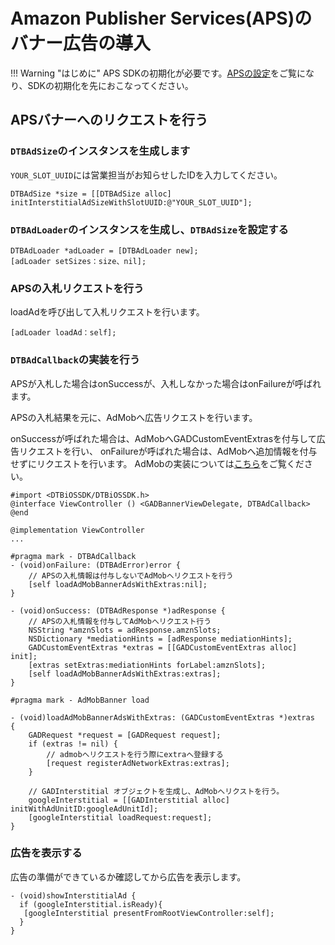 # Amazon Publisher Services(APS)のバナー広告の導入

!!! Warning "はじめに"
    APS SDKの初期化が必要です。[APSの設定](/aps/init)をご覧になり、SDKの初期化を先におこなってください。

## APSバナーへのリクエストを行う

### `DTBAdSize`のインスタンスを生成します

`YOUR_SLOT_UUID`には営業担当がお知らせしたIDを入力してください。
    
```
DTBAdSize *size = [[DTBAdSize alloc] initInterstitialAdSizeWithSlotUUID:@"YOUR_SLOT_UUID"];
```

### `DTBAdLoader`のインスタンスを生成し、`DTBAdSize`を設定する


```
DTBAdLoader *adLoader = [DTBAdLoader new];
[adLoader setSizes：size、nil];
```

### APSの入札リクエストを行う

loadAdを呼び出して入札リクエストを行います。

```
[adLoader loadAd：self];
```

### `DTBAdCallback`の実装を行う

APSが入札した場合はonSuccessが、入札しなかった場合はonFailureが呼ばれます。

APSの入札結果を元に、AdMobへ広告リクエストを行います。

onSuccessが呼ばれた場合は、AdMobへGADCustomEventExtrasを付与して広告リクエストを行い、
onFailureが呼ばれた場合は、AdMobへ追加情報を付与せずにリクエストを行います。
AdMobの実装については[こちら](/admob#広告の実装)をご覧ください。

```
#import <DTBiOSSDK/DTBiOSSDK.h>
@interface ViewController () <GADBannerViewDelegate, DTBAdCallback>
@end

@implementation ViewController
...

#pragma mark - DTBAdCallback
- (void)onFailure: (DTBAdError)error {
    // APSの入札情報は付与しないでAdMobへリクエストを行う
    [self loadAdMobBannerAdsWithExtras:nil];
}

- (void)onSuccess: (DTBAdResponse *)adResponse {
    // APSの入札情報を付与してAdMobへリクエスト行う
    NSString *amznSlots = adResponse.amznSlots;
    NSDictionary *mediationHints = [adResponse mediationHints];
    GADCustomEventExtras *extras = [[GADCustomEventExtras alloc] init];
    [extras setExtras:mediationHints forLabel:amznSlots];
    [self loadAdMobBannerAdsWithExtras:extras];
}

#pragma mark - AdMobBanner load

- (void)loadAdMobBannerAdsWithExtras: (GADCustomEventExtras *)extras
{
    GADRequest *request = [GADRequest request];
    if (extras != nil) {
        // admobへリクエストを行う際にextraへ登録する
        [request registerAdNetworkExtras:extras];
    }

    // GADInterstitial オブジェクトを生成し、AdMobへリクストを行う。
    googleInterstitial = [[GADInterstitial alloc] initWithAdUnitID:googleAdUnitId];
    [googleInterstitial loadRequest:request];
}
```

### 広告を表示する

広告の準備ができているか確認してから広告を表示します。

```
- (void)showInterstitialAd {
  if (googleInterstitial.isReady){
   [googleInterstitial presentFromRootViewController:self];
  }
}
```
